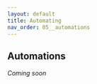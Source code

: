 ```yaml
---
layout: default
title: Automating
nav_order: 05__automations
---
```


Automations
---

_Coming soon_
